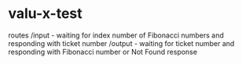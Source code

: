 # valu-x-test

routes 
        /input - waiting for index number of Fibonacci numbers and responding with ticket number
        /output - waiting for ticket number and responding with Fibonacci number or Not Found response